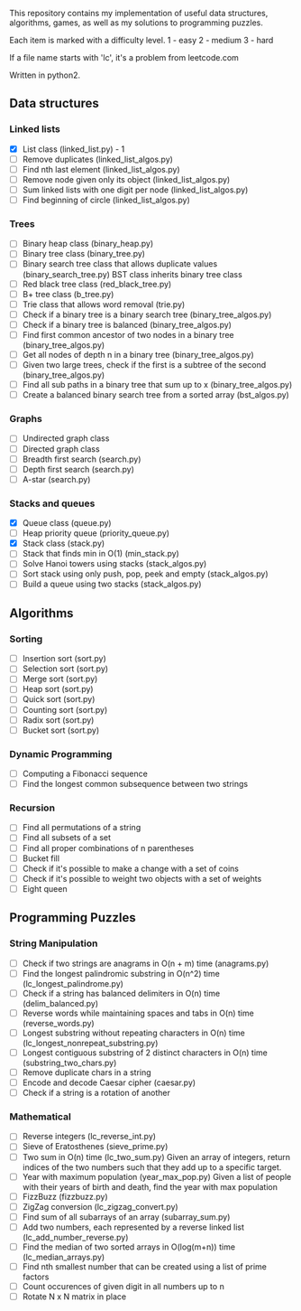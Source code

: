 This repository contains my implementation of useful data structures, algorithms, 
games, as well as my solutions to programming puzzles. 

Each item is marked with a difficulty level.
1 - easy
2 - medium
3 - hard

If a file name starts with 'lc', it's a problem from leetcode.com

Written in python2.

Data structures
---------------

### Linked lists

- [x] List class (linked_list.py) - 1
- [ ] Remove duplicates (linked_list_algos.py)
- [ ] Find nth last element (linked_list_algos.py)
- [ ] Remove node given only its object (linked_list_algos.py)
- [ ] Sum linked lists with one digit per node (linked_list_algos.py)
- [ ] Find beginning of circle (linked_list_algos.py)

### Trees

- [ ] Binary heap class (binary_heap.py) 
- [ ] Binary tree class (binary_tree.py) 
- [ ] Binary search tree class that allows duplicate values (binary_search_tree.py) 
	  BST class inherits binary tree class
- [ ] Red black tree class (red_black_tree.py)
- [ ] B+ tree class (b_tree.py) 
- [ ] Trie class that allows word removal (trie.py) 
- [ ] Check if a binary tree is a binary search tree (binary_tree_algos.py) 
- [ ] Check if a binary tree is balanced (binary_tree_algos.py)
- [ ] Find first common ancestor of two nodes in a binary tree (binary_tree_algos.py)
- [ ] Get all nodes of depth n in a binary tree (binary_tree_algos.py)
- [ ] Given two large trees, check if the first is a subtree of the second (binary_tree_algos.py)
- [ ] Find all sub paths in a binary tree that sum up to x (binary_tree_algos.py)
- [ ] Create a balanced binary search tree from a sorted array (bst_algos.py)

### Graphs

- [ ] Undirected graph class
- [ ] Directed graph class
- [ ] Breadth first search (search.py)
- [ ] Depth first search (search.py)
- [ ] A-star (search.py)

### Stacks and queues

- [x] Queue class (queue.py)
- [ ] Heap priority queue (priority_queue.py)
- [x] Stack class (stack.py)
- [ ] Stack that finds min in O(1) (min_stack.py)
- [ ] Solve Hanoi towers using stacks (stack_algos.py)
- [ ] Sort stack using only push, pop, peek and empty (stack_algos.py)
- [ ] Build a queue using two stacks (stack_algos.py)

Algorithms
----------

### Sorting
- [ ] Insertion sort (sort.py) 
- [ ] Selection sort (sort.py) 
- [ ] Merge sort (sort.py) 
- [ ] Heap sort (sort.py) 
- [ ] Quick sort (sort.py) 
- [ ] Counting sort (sort.py) 
- [ ] Radix sort (sort.py)
- [ ] Bucket sort (sort.py)

### Dynamic Programming
- [ ] Computing a Fibonacci sequence
- [ ] Find the longest common subsequence between two strings

### Recursion

- [ ] Find all permutations of a string
- [ ] Find all subsets of a set
- [ ] Find all proper combinations of n parentheses
- [ ] Bucket fill
- [ ] Check if it's possible to make a change with a set of coins
- [ ] Check if it's possible to weight two objects with a set of weights
- [ ] Eight queen

Programming Puzzles
-------------------

### String Manipulation
- [ ] Check if two strings are anagrams in O(n + m) time (anagrams.py) 
- [ ] Find the longest palindromic substring in O(n^2) time (lc_longest_palindrome.py)
- [ ] Check if a string has balanced delimiters in O(n) time (delim_balanced.py)
- [ ] Reverse words while maintaining spaces and tabs in O(n) time (reverse_words.py)
- [ ] Longest substring without repeating characters in O(n) time (lc_longest_nonrepeat_substring.py) 
- [ ] Longest contiguous substring of 2 distinct characters in O(n) time (substring_two_chars.py)
- [ ] Remove duplicate chars in a string
- [ ] Encode and decode Caesar cipher (caesar.py)
- [ ] Check if a string is a rotation of another

### Mathematical
- [ ] Reverse integers (lc_reverse_int.py)
- [ ] Sieve of Eratosthenes (sieve_prime.py)
- [ ] Two sum in O(n) time (lc_two_sum.py)
	  Given an array of integers, return indices of the two numbers 
	  such that they add up to a specific target.
- [ ] Year with maximum population (year_max_pop.py)
	  Given a list of people with their years of birth and death, 
	  find the year with max population
- [ ] FizzBuzz (fizzbuzz.py)
- [ ] ZigZag conversion (lc_zigzag_convert.py)
- [ ] Find sum of all subarrays of an array (subarray_sum.py)
- [ ] Add two numbers, each represented by a reverse linked list (lc_add_number_reverse.py)
- [ ] Find the median of two sorted arrays in O(log(m+n)) time (lc_median_arrays.py)
- [ ] Find nth smallest number that can be created using a list of prime factors
- [ ] Count occurences of given digit in all numbers up to n
- [ ] Rotate N x N matrix in place
